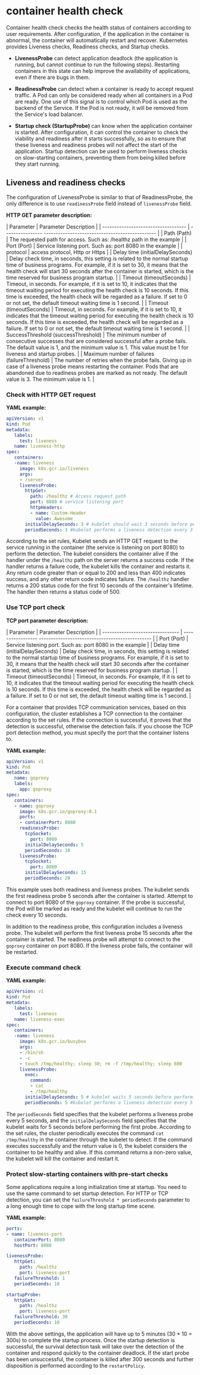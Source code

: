 # container health check

Container health check checks the health status of containers according to user requirements. After configuration, if the application in the container is abnormal, the container will automatically restart and recover. Kubernetes provides Liveness checks, Readiness checks, and Startup checks.

- **LivenessProbe** can detect application deadlock (the application is running, but cannot continue to run the following steps). Restarting containers in this state can help improve the availability of applications, even if there are bugs in them.

- **ReadinessProbe** can detect when a container is ready to accept request traffic. A Pod can only be considered ready when all containers in a Pod are ready. One use of this signal is to control which Pod is used as the backend of the Service. If the Pod is not ready, it will be removed from the Service's load balancer.

- **Startup check (StartupProbe)** can know when the application container is started. After configuration, it can control the container to check the viability and readiness after it starts successfully, so as to ensure that these liveness and readiness probes will not affect the start of the application. Startup detection can be used to perform liveness checks on slow-starting containers, preventing them from being killed before they start running.

## Liveness and readiness checks

The configuration of LivenessProbe is similar to that of ReadinessProbe, the only difference is to use `readinessProbe` field instead of `livenessProbe` field.

**HTTP GET parameter description:**

| Parameter | Parameter Description |
| ----------------------------------- | ---------------- ----------------------------------------------- |
| Path (Path) | The requested path for access. Such as: /healthz path in the example |
| Port (Port) | Service listening port. Such as: port 8080 in the example |
| protocol | access protocol, Http or Https |
| Delay time (initialDelaySeconds) | Delay check time, in seconds, this setting is related to the normal startup time of business programs. For example, if it is set to 30, it means that the health check will start 30 seconds after the container is started, which is the time reserved for business program startup. |
| Timeout (timeoutSeconds) | Timeout, in seconds. For example, if it is set to 10, it indicates that the timeout waiting period for executing the health check is 10 seconds. If this time is exceeded, the health check will be regarded as a failure. If set to 0 or not set, the default timeout waiting time is 1 second. |
| Timeout (timeoutSeconds) | Timeout, in seconds. For example, if it is set to 10, it indicates that the timeout waiting period for executing the health check is 10 seconds. If this time is exceeded, the health check will be regarded as a failure. If set to 0 or not set, the default timeout waiting time is 1 second. |
| SuccessThreshold (successThreshold) | The minimum number of consecutive successes that are considered successful after a probe fails. The default value is 1, and the minimum value is 1. This value must be 1 for liveness and startup probes. |
| Maximum number of failures (failureThreshold) | The number of retries when the probe fails. Giving up in case of a liveness probe means restarting the container. Pods that are abandoned due to readiness probes are marked as not ready. The default value is 3. The minimum value is 1. |

### Check with HTTP GET request

**YAML example:**

```yaml
apiVersion: v1
kind: Pod
metadata:
   labels:
     test: liveness
   name: liveness-http
spec:
   containers:
   -name: liveness
     image: k8s.gcr.io/liveness
     args:
     - /server
     livenessProbe:
       httpGet:
         path: /healthz # Access request path
         port: 8080 # service listening port
         httpHeaders:
         - name: Custom-Header
           value: Awesome
       initialDelaySeconds: 3 # kubelet should wait 3 seconds before performing the first probe
       periodSeconds: 3 #kubelet performs a liveness detection every 3 seconds
```

According to the set rules, Kubelet sends an HTTP GET request to the service running in the container (the service is listening on port 8080) to perform the detection. The kubelet considers the container alive if the handler under the `/healthz` path on the server returns a success code. If the handler returns a failure code, the kubelet kills the container and restarts it. Any return code greater than or equal to 200 and less than 400 indicates success, and any other return code indicates failure. The `/healthz` handler returns a 200 status code for the first 10 seconds of the container's lifetime. The handler then returns a status code of 500.

### Use TCP port check

**TCP port parameter description:**

| Parameter | Parameter Description |
| -------------------------------- | ----------------- ----------------------------------------------- |
| Port (Port) | Service listening port. Such as: port 8080 in the example |
| Delay time (initialDelaySeconds) | Delay check time, in seconds, this setting is related to the normal startup time of business programs. For example, if it is set to 30, it means that the health check will start 30 seconds after the container is started, which is the time reserved for business program startup. |
| Timeout (timeoutSeconds) | Timeout, in seconds. For example, if it is set to 10, it indicates that the timeout waiting period for executing the health check is 10 seconds. If this time is exceeded, the health check will be regarded as a failure. If set to 0 or not set, the default timeout waiting time is 1 second. |

For a container that provides TCP communication services, based on this configuration, the cluster establishes a TCP connection to the container according to the set rules. If the connection is successful, it proves that the detection is successful, otherwise the detection fails. If you choose the TCP port detection method, you must specify the port that the container listens to.

**YAML example:**

```yaml
apiVersion: v1
kind: Pod
metadata:
   name: goproxy
   labels:
     app: goproxy
spec:
   containers:
   - name: goproxy
     image: k8s.gcr.io/goproxy:0.1
     ports:
     - containerPort: 8080
     readinessProbe:
       tcpSocket:
         port: 8080
       initialDelaySeconds: 5
       periodSeconds: 10
     livenessProbe:
       tcpSocket:
         port: 8080
       initialDelaySeconds: 15
       periodSeconds: 20

```

This example uses both readiness and liveness probes. The kubelet sends the first readiness probe 5 seconds after the container is started. Attempt to connect to port 8080 of the `goproxy` container. If the probe is successful, the Pod will be marked as ready and the kubelet will continue to run the check every 10 seconds.

In addition to the readiness probe, this configuration includes a liveness probe. The kubelet will perform the first liveness probe 15 seconds after the container is started. The readiness probe will attempt to connect to the `goproxy` container on port 8080. If the liveness probe fails, the container will be restarted.

### Execute command check

**YAML example:**

```yaml
apiVersion: v1
kind: Pod
metadata:
   labels:
     test: liveness
   name: liveness-exec
spec:
   containers:
   -name: liveness
     image: k8s.gcr.io/busybox
     args:
     - /bin/sh
     - -c
     - touch /tmp/healthy; sleep 30; rm -f /tmp/healthy; sleep 600
     livenessProbe:
       exec:
         command:
         - cat
         - /tmp/healthy
       initialDelaySeconds: 5 # kubelet waits 5 seconds before performing the first probe
       periodSeconds: 5 #kubelet performs a liveness detection every 5 seconds
```

The `periodSeconds` field specifies that the kubelet performs a liveness probe every 5 seconds, and the `initialDelaySeconds` field specifies that the kubelet waits for 5 seconds before performing the first probe. According to the set rules, the cluster periodically executes the command `cat /tmp/healthy` in the container through the kubelet to detect. If the command executes successfully and the return value is 0, the kubelet considers the container to be healthy and alive. If this command returns a non-zero value, the kubelet will kill the container and restart it.

### Protect slow-starting containers with pre-start checks

Some applications require a long initialization time at startup. You need to use the same command to set startup detection. For HTTP or TCP detection, you can set the `failureThreshold * periodSeconds` parameter to a long enough time to cope with the long startup time scene.

**YAML example:**

```yaml
ports:
- name: liveness-port
   containerPort: 8080
   hostPort: 8080

livenessProbe:
   httpGet:
     path: /healthz
     port: liveness-port
   failureThreshold: 1
   periodSeconds: 10

startupProbe:
   httpGet:
     path: /healthz
     port: liveness-port
   failureThreshold: 30
   periodSeconds: 10
```

With the above settings, the application will have up to 5 minutes (30 * 10 = 300s) to complete the startup process. Once the startup detection is successful, the survival detection task will take over the detection of the container and respond quickly to the container deadlock. If the start probe has been unsuccessful, the container is killed after 300 seconds and further disposition is performed according to the `restartPolicy`.